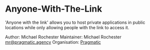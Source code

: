 # Anyone-With-The-Link
'Anyone with the link' allows you to host private applications in public locations while only allowing people with the link to access it.


Author: Michael Rochester
Maintainer: Michael Rochester <mr@pragmatic.agency>
Organisation: [Pragmatic](pragmatic.agency)
